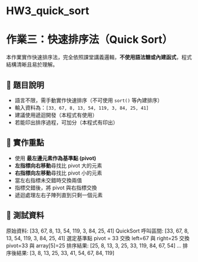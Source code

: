 # HW3_quick_sort

# 作業三：快速排序法（Quick Sort）

本作業實作快速排序法，完全依照課堂講義邏輯，**不使用語法糖或內建函式**，程式結構清晰且易於理解。

## 📌 題目說明
- 語言不限，需手動實作快速排序（不可使用 `sort()` 等內建排序）
- 輸入資料為：`[33, 67, 8, 13, 54, 119, 3, 84, 25, 41]`
- 建議使用遞迴開發（本程式有使用）
- 若能印出排序過程，可加分（本程式有印出）

## 🧠 實作重點

- 使用 **最左邊元素作為基準點 (pivot)**
- **左指標向右移動**尋找比 pivot 大的元素
- **右指標向左移動**尋找比 pivot 小的元素
- 當左右指標未交錯時交換兩值
- 指標交錯後，將 pivot 與右指標交換
- 遞迴處理左右子陣列直到只剩一個元素

## 🔢 測試資料
原始資料: [33, 67, 8, 13, 54, 119, 3, 84, 25, 41]
QuickSort 呼叫區間: [33, 67, 8, 13, 54, 119, 3, 84, 25, 41]
選定基準點 pivot = 33
交換 left=67 與 right=25
交換 pivot=33 與 array[5]=25
排序結果: [25, 8, 13, 3, 25, 33, 119, 84, 67, 54]
...
排序後結果: [3, 8, 13, 25, 33, 41, 54, 67, 84, 119]
